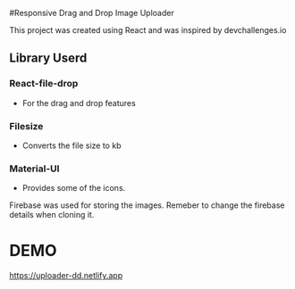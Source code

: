 #Responsive Drag and Drop Image Uploader

This project was created using React and was inspired by devchallenges.io



## Library Userd

### React-file-drop 
- For the drag and drop features

### Filesize
- Converts the file size to kb

### Material-UI 
- Provides some of the icons.

Firebase was used for storing the images.
Remeber to change the firebase details when cloning it.

# DEMO
https://uploader-dd.netlify.app
